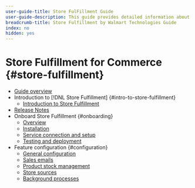 ```yaml
---
user-guide-title: Store FulFillment Guide
user-guide-description: This guide provides detailed information about installing and configuring Store Fulfillment services for your Adobe Commerce or Magento Open Source store.
breadcrumb-title: Store Fulfillment by Walmart Technologies Guide
index: no
hidden: yes
---
```


# Store Fulfillment for Commerce {#store-fulfillment}

- [Guide overview](guide-overview.md)
- Introduction to [!DNL Store Fulfillment] {#intro-to-store-fulfillment}
  - [Introduction to Store Fulfillment](introduction.md)
- [Release Notes](release-notes.md)
- Onboard Store Fulfillment {#onboarding}
  - [Overview](onboard.md)
  - [Installation](install.md)
  - [Service connection and setup](connect-set-up-service.md)
  - [Testing and deployment](test-deploy.md)
- Feature configuration {#configuration}
  - [General configuration](enable-general.md)
  - [Sales emails](sales-emails.md)
  - [Product stock management](product-stock.md)
  - [Store sources](store-sources.md)
  - [Background processes](background-processes.md)

